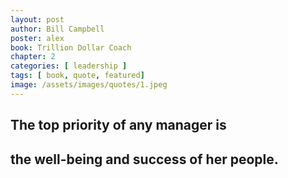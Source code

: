 ```yaml
---
layout: post
author: Bill Campbell
poster: alex
book: Trillion Dollar Coach
chapter: 2
categories: [ leadership ]
tags: [ book, quote, featured]
image: /assets/images/quotes/1.jpeg
---
```

## **The top priority of any manager is**
## **the well-being and success of her people.**